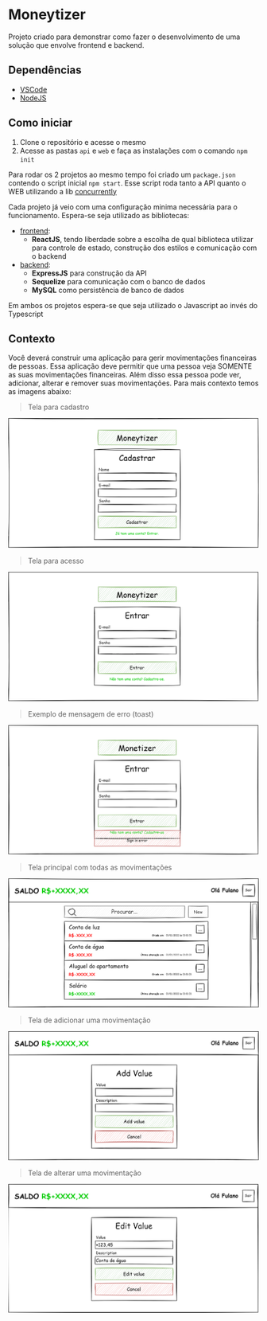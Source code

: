 # Moneytizer

Projeto criado para demonstrar como fazer o desenvolvimento de uma solução que envolve frontend e backend. 

## Dependências

- [VSCode](https://code.visualstudio.com/)
- [NodeJS](https://nodejs.org/en/)

## Como iniciar

1. Clone o repositório e acesse o mesmo
2. Acesse as pastas `api` e `web` e faça as instalações com o comando `npm init`

Para rodar os 2 projetos ao mesmo tempo foi criado um `package.json` contendo o script inicial `npm start`. Esse script roda tanto a API quanto o WEB utilizando a lib [concurrently](https://www.npmjs.com/package/concurrently)

Cada projeto já veio com uma configuração minima necessária para o funcionamento. Espera-se seja utilizado as bibliotecas:

- <u>frontend</u>:
  - **ReactJS**, tendo liberdade sobre a escolha de qual biblioteca utilizar para controle de estado, construção dos estilos e comunicação com o backend
- <u>backend</u>:
  - **ExpressJS** para construção da API
  - **Sequelize** para comunicação com o banco de dados
  - **MySQL** como persistência de banco de dados

Em ambos os projetos espera-se que seja utilizado o Javascript ao invés do Typescript

## Contexto

Você deverá construir uma aplicação para gerir movimentações financeiras de pessoas. Essa aplicação deve permitir que uma pessoa veja SOMENTE as suas movimentações financeiras. Além disso essa pessoa pode ver, adicionar, alterar e remover suas movimentações. Para mais contexto temos as imagens abaixo:

> Tela para cadastro

![sign-up](./.mist/sign-up.png)

> Tela para acesso

![sign-in](./.mist/sign-in.png)

> Exemplo de mensagem de erro (toast)

![sign-in](./.mist/toast-example.png)

> Tela principal com todas as movimentações

![sign-in](./.mist/value-list.png)

> Tela de adicionar uma movimentação

![sign-in](./.mist/add-value.png)

> Tela de alterar uma movimentação

![sign-in](./.mist/edit-value.png)
